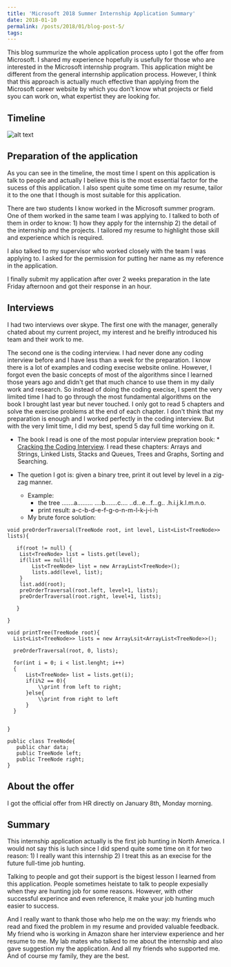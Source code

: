 ```yaml
---
title: 'Microsoft 2018 Summer Internship Application Summary'
date: 2018-01-10
permalink: /posts/2018/01/blog-post-5/
tags:
---
```


This blog summurize the whole application process upto I got the offer from Microsoft. I shared my experience hopefully is usefully for those who are interested in the Microsoft internship program. This application might be different from the general internship application process. However, I think that this approach is actually much effective than applying from the Microsoft career website by which you don't know what projects or field syou can work on, what expertist they are looking for. 

Timeline 
------
![alt text](https://norahuang.github.io/images/post5_timeline.png)


Preparation of the application
------
As you can see in the timeline, the most time I spent on this application is talk to people and actually I believe this is the most essential factor for the sucess of this application. I also spent quite some time on my resume, tailor it to the one that I though is most suitable for this application. 

There are two students I know worked in the Microsoft summer program. One of them worked in the same team I was applying to. I talked to both of them in order to know: 1) how they apply for the internship 2) the detail of the internship and the projects. I tailored my resume to highlight those skill and experience which is required.

I also talked to my supervisor who worked closely with the team I was applying to. I asked for the permission for putting her name as my reference in the application.

I finally submit my application after over 2 weeks preparation in the late Friday afternoon and got their response in an hour.

Interviews
------
I had two interviews over skype. The first one with the manager, generally chated about my current project, my interest and he breifly introduced his team and their work to me. 

The second one is the coding interview. I had never done any coding interview before and I have less than a week for the preparation. I know there is a lot of examples and coding execise website online. However, I forgot even the basic concepts of most of the algorithms since I learned those years ago and didn't get that much chance to use them in my daily work and research. So instead of doing the coding execise, I spent the very limited time I had to go through the most fundamental algorithms on the book I brought last year but never touched. I only got to read 5 chapters and solve the exercise problems at the end of each chapter. I don't think that my preparation is enough and I worked perfectly in the coding interview. But with the very limit time, I did my best, spend 5 day full time working on it.

* The book I read is one of the most popular interview prepration book: * <a href="https://www.amazon.ca/Cracking-Coding-Interview-Programming-Questions/dp/0984782850/ref=pd_lpo_sbs_14_t_0/135-1906838-7751814?_encoding=UTF8&psc=1&refRID=F62TW51B2D33ZDF84EV2">Cracking the Coding Interview</a>. I read these chapters: Arrays and Strings, Linked Lists, Stacks and Queues, Trees and Graphs, Sorting and Searching.

* The quetion I got is: given a binary tree, print it out level by level in a zig-zag manner.
  * Example: 
     * the tree
         .......a......... 
         ....b.......c.... 
         ..d...e...f...g.. 
         .h.i.j.k.l.m.n.o.
    * print result: a-c-b-d-e-f-g-o-n-m-l-k-j-i-h
  * My brute force solution:
```
void preOrderTraversal(TreeNode root, int level, List<List<TreeNode>> lists){
   
   if(root != null) {  
    List<TreeNode> list = lists.get(level);    
    if(list == null){
        List<TreeNode> list = new ArrayList<TreeNode>();
        lists.add(level, list);
    }   
    list.add(root);
    preOrderTraversal(root.left, level+1, lists);
    preOrderTraversal(root.right, level+1, lists);
       
   }

}

void printTree(TreeNode root){
  List<List<TreeNode>> lists = new ArrayLsit<ArrayList<TreeNode>>();
  
  preOrderTraversal(root, 0, lists);
  
  for(int i = 0; i < list.lenght; i++)
  {
      List<TreeNode> list = lists.get(i);
      if(i%2 == 0){
          \\print from left to right;
      }else{
          \\print from right to left
      }
  }
  
  
}

public class TreeNode{
   public char data;
   public TreeNode left;
   public TreeNode right;
}
```


About the offer
------
I got the official offer from HR directly on January 8th, Monday morning. 


Summary
------
This internship application actually is the first job hunting in North America. I would not say this is luch since I did spend quite some time on it for two reason: 1) I really want this internship 2) I treat this as an execise for the future full-time job hunting. 

Talking to people and got their support is the bigest lesson I learned from this application. People sometimes heistate to talk to people expesially when they are hunting job for some reasons. However, with other successful experince and even reference, it make your job hunting much easier to success. 

And I really want to thank those who help me on the way: my friends who read and fixed the problem in my resume and provided valuable feedback. My friend who is working in Amazon share her interview experience and her resume to me. My lab mates who talked to me about the internship and also gave suggestion my the application. And all my friends who supported me. And of course my family, they are the best.



